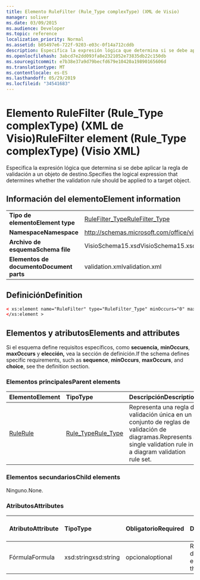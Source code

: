 ```yaml
---
title: Elemento RuleFilter (Rule_Type complexType) (XML de Visio)
manager: soliver
ms.date: 03/09/2015
ms.audience: Developer
ms.topic: reference
localization_priority: Normal
ms.assetid: b05497e6-722f-9203-e03c-0f14a712cddb
description: Especifica la expresión lógica que determina si se debe aplicar la regla de validación a un objeto de destino.
ms.openlocfilehash: 3abcd7e2dd093fa8e2321052e73835db22c150db
ms.sourcegitcommit: e7b38e37a9d79becfd679e10420a19890165606d
ms.translationtype: MT
ms.contentlocale: es-ES
ms.lasthandoff: 05/29/2019
ms.locfileid: "34541683"
---
```

# <a name="rulefilter-element-rule_type-complextype-visio-xml"></a><span data-ttu-id="7b9e6-103">Elemento RuleFilter (Rule_Type complexType) (XML de Visio)</span><span class="sxs-lookup"><span data-stu-id="7b9e6-103">RuleFilter element (Rule_Type complexType) (Visio XML)</span></span>

<span data-ttu-id="7b9e6-104">Especifica la expresión lógica que determina si se debe aplicar la regla de validación a un objeto de destino.</span><span class="sxs-lookup"><span data-stu-id="7b9e6-104">Specifies the logical expression that determines whether the validation rule should be applied to a target object.</span></span>
  
## <a name="element-information"></a><span data-ttu-id="7b9e6-105">Información del elemento</span><span class="sxs-lookup"><span data-stu-id="7b9e6-105">Element information</span></span>

|||
|:-----|:-----|
|<span data-ttu-id="7b9e6-106">**Tipo de elemento**</span><span class="sxs-lookup"><span data-stu-id="7b9e6-106">**Element type**</span></span> <br/> |[<span data-ttu-id="7b9e6-107">RuleFilter_Type</span><span class="sxs-lookup"><span data-stu-id="7b9e6-107">RuleFilter_Type</span></span>](rulefilter_type-complextypevisio-xml.md) <br/> |
|<span data-ttu-id="7b9e6-108">**Namespace**</span><span class="sxs-lookup"><span data-stu-id="7b9e6-108">**Namespace**</span></span> <br/> |http://schemas.microsoft.com/office/visio/2012/main  <br/> |
|<span data-ttu-id="7b9e6-109">**Archivo de esquema**</span><span class="sxs-lookup"><span data-stu-id="7b9e6-109">**Schema file**</span></span> <br/> |<span data-ttu-id="7b9e6-110">VisioSchema15.xsd</span><span class="sxs-lookup"><span data-stu-id="7b9e6-110">VisioSchema15.xsd</span></span>  <br/> |
|<span data-ttu-id="7b9e6-111">**Elementos de documento**</span><span class="sxs-lookup"><span data-stu-id="7b9e6-111">**Document parts**</span></span> <br/> |<span data-ttu-id="7b9e6-112">validation.xml</span><span class="sxs-lookup"><span data-stu-id="7b9e6-112">validation.xml</span></span>  <br/> |
   
## <a name="definition"></a><span data-ttu-id="7b9e6-113">Definición</span><span class="sxs-lookup"><span data-stu-id="7b9e6-113">Definition</span></span>

```XML
< xs:element name="RuleFilter" type="RuleFilter_Type" minOccurs="0" maxOccurs="1" >
</xs:element >
```

## <a name="elements-and-attributes"></a><span data-ttu-id="7b9e6-114">Elementos y atributos</span><span class="sxs-lookup"><span data-stu-id="7b9e6-114">Elements and attributes</span></span>

<span data-ttu-id="7b9e6-115">Si el esquema define requisitos específicos, como **secuencia,** **minOccurs**, **maxOccurs** y **elección,** vea la sección de definición.</span><span class="sxs-lookup"><span data-stu-id="7b9e6-115">If the schema defines specific requirements, such as **sequence**, **minOccurs**, **maxOccurs**, and **choice**, see the definition section.</span></span> 
  
### <a name="parent-elements"></a><span data-ttu-id="7b9e6-116">Elementos principales</span><span class="sxs-lookup"><span data-stu-id="7b9e6-116">Parent elements</span></span>

|<span data-ttu-id="7b9e6-117">**Elemento**</span><span class="sxs-lookup"><span data-stu-id="7b9e6-117">**Element**</span></span>|<span data-ttu-id="7b9e6-118">**Tipo**</span><span class="sxs-lookup"><span data-stu-id="7b9e6-118">**Type**</span></span>|<span data-ttu-id="7b9e6-119">**Descripción**</span><span class="sxs-lookup"><span data-stu-id="7b9e6-119">**Description**</span></span>|
|:-----|:-----|:-----|
|[<span data-ttu-id="7b9e6-120">Rule</span><span class="sxs-lookup"><span data-stu-id="7b9e6-120">Rule</span></span>](rule-element-ruleset_type-complextypevisio-xml.md) <br/> |[<span data-ttu-id="7b9e6-121">Rule_Type</span><span class="sxs-lookup"><span data-stu-id="7b9e6-121">Rule_Type</span></span>](rule_type-complextypevisio-xml.md) <br/> |<span data-ttu-id="7b9e6-122">Representa una regla de validación única en un conjunto de reglas de validación de diagramas.</span><span class="sxs-lookup"><span data-stu-id="7b9e6-122">Represents a single validation rule in a diagram validation rule set.</span></span>  <br/> |
   
### <a name="child-elements"></a><span data-ttu-id="7b9e6-123">Elementos secundarios</span><span class="sxs-lookup"><span data-stu-id="7b9e6-123">Child elements</span></span>

<span data-ttu-id="7b9e6-124">Ninguno.</span><span class="sxs-lookup"><span data-stu-id="7b9e6-124">None.</span></span>
  
### <a name="attributes"></a><span data-ttu-id="7b9e6-125">Atributos</span><span class="sxs-lookup"><span data-stu-id="7b9e6-125">Attributes</span></span>

|<span data-ttu-id="7b9e6-126">**Atributo**</span><span class="sxs-lookup"><span data-stu-id="7b9e6-126">**Attribute**</span></span>|<span data-ttu-id="7b9e6-127">**Tipo**</span><span class="sxs-lookup"><span data-stu-id="7b9e6-127">**Type**</span></span>|<span data-ttu-id="7b9e6-128">**Obligatorio**</span><span class="sxs-lookup"><span data-stu-id="7b9e6-128">**Required**</span></span>|<span data-ttu-id="7b9e6-129">**Descripción**</span><span class="sxs-lookup"><span data-stu-id="7b9e6-129">**Description**</span></span>|<span data-ttu-id="7b9e6-130">**Posibles valores**</span><span class="sxs-lookup"><span data-stu-id="7b9e6-130">**Possible values**</span></span>|
|:-----|:-----|:-----|:-----|:-----|
|<span data-ttu-id="7b9e6-131">Fórmula</span><span class="sxs-lookup"><span data-stu-id="7b9e6-131">Formula</span></span>  <br/> |<span data-ttu-id="7b9e6-132">xsd:string</span><span class="sxs-lookup"><span data-stu-id="7b9e6-132">xsd:string</span></span>  <br/> |<span data-ttu-id="7b9e6-133">opcional</span><span class="sxs-lookup"><span data-stu-id="7b9e6-133">optional</span></span>  <br/> |<span data-ttu-id="7b9e6-134">Representa la fórmula del elemento.</span><span class="sxs-lookup"><span data-stu-id="7b9e6-134">Represents the element's formula.</span></span>  <br/> |<span data-ttu-id="7b9e6-135">Valores de xsd:string.</span><span class="sxs-lookup"><span data-stu-id="7b9e6-135">Values of the xsd:string.</span></span>  <br/> |
   

